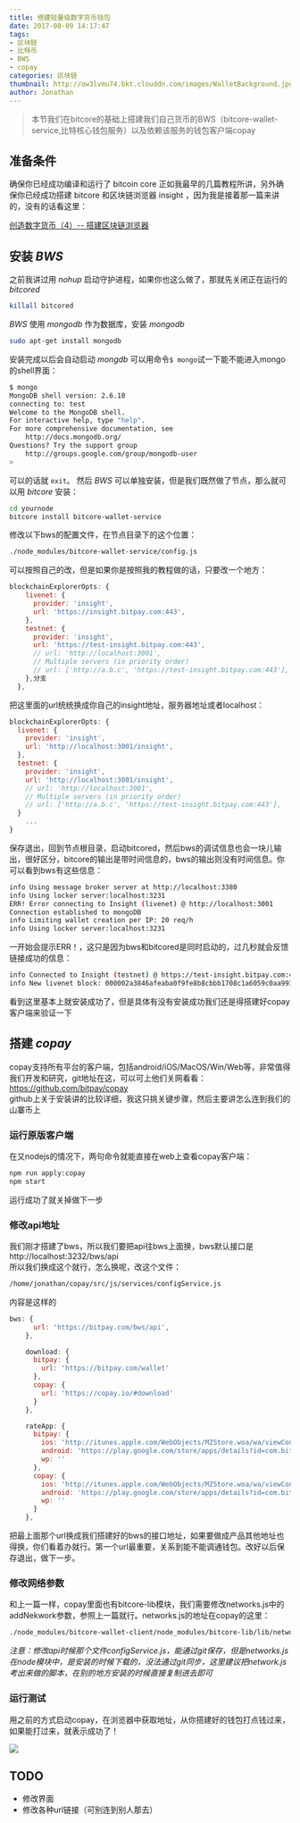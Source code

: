```yaml
---
title: 搭建轻量级数字货币钱包
date: 2017-08-09 14:17:47
tags:
- 区块链
- 比特币
- BWS
- copay
categories: 区块链
thumbnail: http://ow3lvmu74.bkt.clouddn.com/images/WalletBackground.jpg
author: Jonathan
---
```


> 本节我们在bitcore的基础上搭建我们自己货币的BWS（bitcore-wallet-service,比特核心钱包服务）以及依赖该服务的钱包客户端copay

## 准备条件

确保你已经成功编译和运行了 bitcoin core 正如我最早的几篇教程所讲，另外确保你已经成功搭建 bitcore 和区块链浏览器 insight ，因为我是接着那一篇来讲的，没有的话看这里：<br>

[创造数字货币（4）-- 搭建区块链浏览器](http://www.tiny-calf.com/chuang-zao-shu-zi-huo-bi-4-ji-yu-bitcorede-qu-kuai-lian-liu-lan-qi/)<br>

## 安装 *BWS*
之前我讲过用 *nohup* 启动守护进程，如果你也这么做了，那就先关闭正在运行的 *bitcored*

```bash
killall bitcored
```
*BWS* 使用 *mongodb* 作为数据库，安装 *mongodb*

```bash
sudo apt-get install mongodb
```

安装完成以后会自动启动 *mongdb* 可以用命令`$ mongo`试一下能不能进入mongo的shell界面：

```bash
$ mongo
MongoDB shell version: 2.6.10
connecting to: test
Welcome to the MongoDB shell.
For interactive help, type "help".
For more comprehensive documentation, see
	http://docs.mongodb.org/
Questions? Try the support group
	http://groups.google.com/group/mongodb-user
>

```

可以的话就 `exit`。
然后 *BWS* 可以单独安装，但是我们既然做了节点，那么就可以用 *bitcore* 安装：
```bash
cd yournode
bitcore install bitcore-wallet-service
```

修改以下bws的配置文件，在节点目录下的这个位置：

```bash
./node_modules/bitcore-wallet-service/config.js
```

可以按照自己的改，但是如果你是按照我的教程做的话，只要改一个地方：

```javascript
blockchainExplorerOpts: {
    livenet: {
      provider: 'insight',
      url: 'https://insight.bitpay.com:443',
    },
    testnet: {
      provider: 'insight',
      url: 'https://test-insight.bitpay.com:443',
      // url: 'http://localhost:3001',
      // Multiple servers (in priority order)
      // url: ['http://a.b.c', 'https://test-insight.bitpay.com:443'],
    },分支
  },
```

把这里面的url统统换成你自己的insight地址，服务器地址或者localhost：

```javascript
blockchainExplorerOpts: {
  livenet: {
    provider: 'insight',
    url: 'http://localhost:3001/insight',
  },
  testnet: {
    provider: 'insight',
    url: 'http://localhost:3001/insight',
    // url: 'http://localhost:3001',
    // Multiple servers (in priority order)
    // url: ['http://a.b.c', 'https://test-insight.bitpay.com:443'],
  }
	...
}
```

保存退出，回到节点根目录，启动bitcored，然后bws的调试信息也会一块儿输出，很好区分，bitcore的输出是带时间信息的，bws的输出则没有时间信息。你可以看到bws有这些信息：

```bash
info Using message broker server at http://localhost:3380
info Using locker server:localhost:3231
ERR! Error connecting to Insight (livenet) @ http://localhost:3001
Connection established to mongoDB
info Limiting wallet creation per IP: 20 req/h
info Using locker server:localhost:3231
```

一开始会提示ERR！，这只是因为bws和bitcored是同时启动的，过几秒就会反馈链接成功的信息：

```bash
info Connected to Insight (testnet) @ https://test-insight.bitpay.com:443
info New livenet block: 000002a3846afeaba0f9fe8b8cbbb1708c1a6059c0aa991830384edcb8c6b1e9
```

看到这里基本上就安装成功了，但是具体有没有安装成功我们还是得搭建好copay客户端来验证一下
## 搭建 *copay*
copay支持所有平台的客户端，包括android/iOS/MacOS/Win/Web等，非常值得我们开发和研究，git地址在这，可以可上他们关网看看：<br>https://github.com/bitpay/copay<br>
github上关于安装讲的比较详细，我这只挑关键步骤，然后主要讲怎么连到我们的山寨币上
### 运行原版客户端
在又nodejs的情况下，两句命令就能直接在web上查看copay客户端：
```bash
npm run apply:copay
npm start
```
运行成功了就关掉做下一步
### 修改api地址
我们刚才搭建了bws，所以我们要把api往bws上面换，bws默认接口是 http://localhost:3232/bws/api<br>所以我们换成这个就行，怎么换呢，改这个文件：
```bash
/home/jonathan/copay/src/js/services/configService.js
```
内容是这样的
```javascript
bws: {
      url: 'https://bitpay.com/bws/api',
    },

    download: {
      bitpay: {
        url: 'https://bitpay.com/wallet'
      },
      copay: {
        url: 'https://copay.io/#download'
      }
    },

    rateApp: {
      bitpay: {
        ios: 'http://itunes.apple.com/WebObjects/MZStore.woa/wa/viewContentsUserReviews?id=1149581638&pageNumber=0&sortOrdering=2&type=Purple+Software&mt=8',
        android: 'https://play.google.com/store/apps/details?id=com.bitpay.wallet',
        wp: ''
      },
      copay: {
        ios: 'http://itunes.apple.com/WebObjects/MZStore.woa/wa/viewContentsUserReviews?id=951330296&pageNumber=0&sortOrdering=2&type=Purple+Software&mt=8',
        android: 'https://play.google.com/store/apps/details?id=com.bitpay.copay',
        wp: ''
      }
    },
```
把最上面那个url换成我们搭建好的bws的接口地址，如果要做成产品其他地址也得换，你们看着办就行。第一个url最重要，关系到能不能调通钱包。改好以后保存退出，做下一步。

### 修改网络参数

和上一篇一样，copay里面也有bitcore-lib模块，我们需要修改networks.js中的addNekwork参数，参照上一篇就行。networks.js的地址在copay的这里：

```bash
./node_modules/bitcore-wallet-client/node_modules/bitcore-lib/lib/networks.js
```

*注意：修改api时候那个文件configService.js，能通过git保存，但是networks.js在node模块中，是安装的时候下载的，没法通过git同步，这里建议把network.js考出来做的脚本，在别的地方安装的时候直接复制进去即可*

### 运行测试

用之前的方式启动copay，在浏览器中获取地址，从你搭建好的钱包打点钱过来，如果能打过来，就表示成功了！

![](/images/2017-07-20-10-50-44----.png)

## TODO
* 修改界面
* 修改各种url链接（可别连到别人那去）

